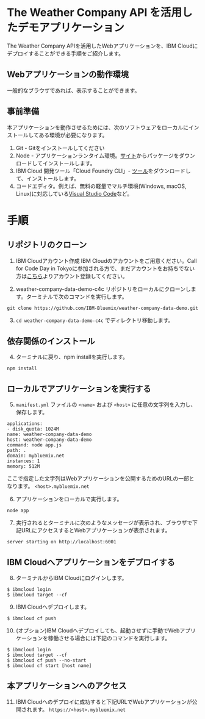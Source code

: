 # The Weather Company API を活用したデモアプリケーション
The Weather Company APIを活用したWebアプリケーションを、IBM Cloudにデプロイすることができる手順をご紹介します。

## Webアプリケーションの動作環境
一般的なブラウザであれば、表示することができます。

## 事前準備
本アプリケーションを動作させるためには、次のソフトウェアをローカルにインストールしてある環境が必要になります。
1. Git - Gitをインストールしてください
2. Node - アプリケーションランタイム環境。[サイト](https://nodejs.org/en/)からパッケージをダウンロードしてインストールします。
3. IBM Cloud 開発ツール「Cloud Foundry CLI」- [ツール](https://console.bluemix.net/docs/cli/index.html#cli)をダウンロードして、インストールします。
4. コードエディタ。例えば、無料の軽量でマルチ環境(Windows, macOS, Linux)に対応している[Visual Studio Code](https://code.visualstudio.com/)など。

# 手順
## リポジトリのクローン

1. IBM Cloudアカウント作成
IBM Cloudのアカウントをご用意ください。Call for Code Day in Tokyoに参加される方で、まだアカウントをお持ちでない方は[こちら](https://ibm.biz/BdYzDx
)よりアカウント登録してください。

2. weather-company-data-demo-c4c リポジトリをローカルにクローンします。ターミナルで次のコマンドを実行します。  
  ```
  git clone https://github.com/IBM-Bluemix/weather-company-data-demo.git
  ```

3. `cd weather-company-data-demo-c4c` でディレクトリ移動します。

## 依存関係のインストール

4. ターミナルに戻り、npm installを実行します。
  ```
  npm install
  ```

## ローカルでアプリケーションを実行する

5. `manifest.yml` ファイルの `<name>` および `<host>` に任意の文字列を入力し、保存します。
  ```
applications:
- disk_quota: 1024M
  name: weather-company-data-demo
  host: weather-company-data-demo
  command: node app.js
  path: .
  domain: mybluemix.net
  instances: 1
  memory: 512M
  ```
 ここで指定した文字列はWebアプリケーションを公開するためのURLの一部となります。 `<host>.mybluemix.net` 
 
 6. アプリケーションをローカルで実行します。
   ```
  node app
  ```
 
 7. 実行されるとターミナルに次のようなメッセージが表示され、ブラウザで下記URLにアクセスするとWebアプリケーションが表示されます。
   ```
  server starting on http://localhost:6001
   ```
 ## IBM Cloudへアプリケーションをデプロイする
 
 8. ターミナルからIBM Cloudにログインします。
  ```
  $ ibmcloud login
  $ ibmcloud target --cf
  ```
 
 9. IBM Cloudへデプロイします。
   ```
  $ ibmcloud cf push
  ```
  
 10. (オプション)IBM Cloudへデプロイしても、起動させずに手動でWebアプリケーションを稼働させる場合には下記のコマンドを実行します。
 ```
$ ibmcloud login
$ ibmcloud target --cf
$ ibmcloud cf push --no-start
$ ibmcloud cf start [host name]
```

## 本アプリケーションへのアクセス
11. IBM Cloudへのデプロイに成功すると下記URLでWebアプリケーションが公開されます。
`https://<host>.mybluemix.net`


